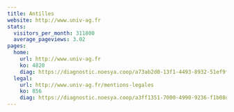 ```yaml
---
title: Antilles
website: http://www.univ-ag.fr
stats:
  visitors_per_month: 311800
  average_pageviews: 3.02
pages:
  home: 
    url: http://www.univ-ag.fr
    ko: 4820
    diag: https://diagnostic.noesya.coop/a73ab2d0-13f1-4493-8932-51ef9faec3e6
  legal: 
    url: http://www.univ-ag.fr/mentions-legales
    ko: 856
    diag: https://diagnostic.noesya.coop/a3ff1351-7000-4990-9236-f1b08d3cdcef
---
```

